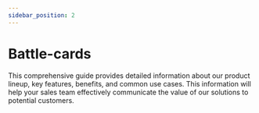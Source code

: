 ```yaml
---
sidebar_position: 2
---
```


# Battle-cards

This comprehensive guide provides detailed information about our product lineup, key features, benefits, and common use cases. This information will help your sales team effectively communicate the value of our solutions to potential customers.
